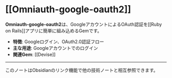 # [[Omniauth-google-oauth2]]

**Omniauth-google-oauth2**は、GoogleアカウントによるOAuth認証を[[Ruby on Rails]]アプリに簡単に組み込めるGemです。

- **特徴**: Googleログイン、OAuth2.0認証フロー
- **主な用途**: Googleアカウントでのログイン
- **関連Gem**: [[Devise]]

---

このノートはObsidianのリンク機能で他の技術ノートと相互参照できます。 